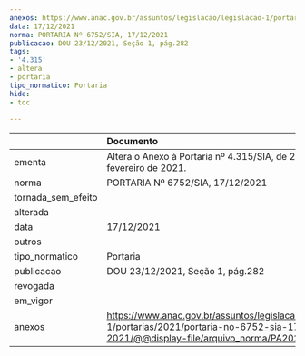 ```yaml
---
anexos: https://www.anac.gov.br/assuntos/legislacao/legislacao-1/portarias/2021/portaria-no-6752-sia-17-12-2021/@@display-file/arquivo_norma/PA2021-6752.pdf
data: 17/12/2021
norma: PORTARIA Nº 6752/SIA, 17/12/2021
publicacao: DOU 23/12/2021, Seção 1, pág.282
tags:
- '4.315'
- altera
- portaria
tipo_normatico: Portaria
hide: 
- toc 
 
---
```


|                    | Documento                                                                                                                                            |
|:-------------------|:-----------------------------------------------------------------------------------------------------------------------------------------------------|
| ementa             | Altera o Anexo à Portaria nº 4.315/SIA, de 23 de fevereiro de 2021.                                                                                  |
| norma              | PORTARIA Nº 6752/SIA, 17/12/2021                                                                                                                     |
| tornada_sem_efeito |                                                                                                                                                      |
| alterada           |                                                                                                                                                      |
| data               | 17/12/2021                                                                                                                                           |
| outros             |                                                                                                                                                      |
| tipo_normatico     | Portaria                                                                                                                                             |
| publicacao         | DOU 23/12/2021, Seção 1, pág.282                                                                                                                     |
| revogada           |                                                                                                                                                      |
| em_vigor           |                                                                                                                                                      |
| anexos             | https://www.anac.gov.br/assuntos/legislacao/legislacao-1/portarias/2021/portaria-no-6752-sia-17-12-2021/@@display-file/arquivo_norma/PA2021-6752.pdf |